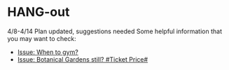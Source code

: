 # HANG-out

4/8-4/14 Plan updated, suggestions needed
Some helpful information that you may want to check:
- [Issue: When to gym?](https://github.com/dead-programmer/HANG-out/issues/2)
- [Issue: Botanical Gardens still? #Ticket Price#](https://github.com/dead-programmer/HANG-out/issues/3)
